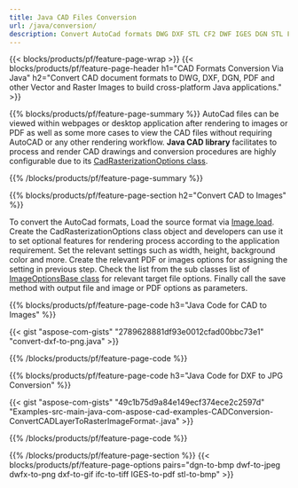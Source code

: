 ```yaml
---
title: Java CAD Files Conversion
url: /java/conversion/
description: Convert AutoCad formats DWG DXF STL CF2 DWF IGES DGN STL FBX OBJ with few lines of Java code via Java library.
---
```


{{< blocks/products/pf/feature-page-wrap >}}
{{< blocks/products/pf/feature-page-header h1="CAD Formats Conversion Via Java" h2="Convert CAD document formats to DWG, DXF, DGN, PDF and other Vector and Raster Images to build cross-platform Java applications." >}}

{{% blocks/products/pf/feature-page-summary %}}
AutoCad files can be viewed within webpages or desktop application after rendering to images or PDF as well as some more cases to view the CAD files without requiring AutoCAD or any other rendering workflow. **Java CAD library** facilitates to process and render CAD drawings and conversion procedures are highly configurable due to its [CadRasterizationOptions class](https://apireference.aspose.com/java/cad/com.aspose.cad.imageoptions/CadRasterizationOptions).

{{% /blocks/products/pf/feature-page-summary  %}}

{{% blocks/products/pf/feature-page-section  h2="Convert CAD to Images" %}}

To convert the AutoCad formats, Load the source format via [Image.load](https://apireference.aspose.com/cad/java/com.aspose.cad/image). Create the  CadRasterizationOptions class object and developers can use it to set optional features for rendering process according to the application requirement. Set the relevant settings such as width, height, background color and more. Create the relevant PDF or images options for assigning the setting in previous step. Check the list from the sub classes list of [ImageOptionsBase class](https://apireference.aspose.com/cad/java/com.aspose.cad.class-use/ImageOptionsBase) for relevant target file options. Finally call the save method with output file and image or PDF options as parameters. 

{{% blocks/products/pf/feature-page-code h3="Java Code for CAD to Images" %}}

{{< gist "aspose-com-gists" "2789628881df93e0012cfad00bbc73e1" "convert-dxf-to-png.java" >}}

{{% /blocks/products/pf/feature-page-code  %}}

{{% blocks/products/pf/feature-page-code h3="Java Code for DXF to JPG Conversion" %}}

{{< gist "aspose-com-gists" "49c1b75d9a84e149ecf374ece2c2597d" "Examples-src-main-java-com-aspose-cad-examples-CADConversion-ConvertCADLayerToRasterImageFormat-.java" >}}

{{% /blocks/products/pf/feature-page-code  %}}

{{% /blocks/products/pf/feature-page-section %}}
{{< blocks/products/pf/feature-page-options pairs="dgn-to-bmp dwf-to-jpeg dwfx-to-png dxf-to-gif ifc-to-tiff IGES-to-pdf stl-to-bmp" >}}